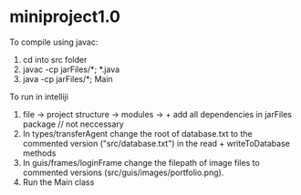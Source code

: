 # miniproject1.0

To compile using javac:

1. cd into src folder
2. javac -cp jarFiles/*; *.java
3. java -cp jarFiles/*; Main

To run in intelliji

1. file -> project structure -> modules -> + add all dependencies in jarFiles package // not neccessary 
2. In types/transferAgent change the root of database.txt to the commented version ("src/database.txt") in the read + writeToDatabase methods
3. In guis/frames/loginFrame change the filepath of image files to commented versions (src/guis/images/portfolio.png).
4. Run the Main class

